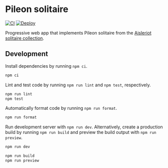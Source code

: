 # Pileon solitaire

[![CI](https://github.com/kangasta/pileon/actions/workflows/ci.yaml/badge.svg)](https://github.com/kangasta/pileon/actions/workflows/ci.yaml)
[![Deploy](https://github.com/kangasta/pileon/actions/workflows/deploy.yaml/badge.svg)](https://github.com/kangasta/pileon/actions/workflows/deploy.yaml)

Progressive web app that implements Pileon solitaire from the [Aisleriot solitaire collection](https://wiki.gnome.org/Apps/Aisleriot).

## Development

Install dependencies by running `npm ci`.

```sh
npm ci
```

Lint and test code by running `npm run lint` and `npm test`, respectively.

```sh
npm run lint
npm test
```

Automatically format code by running `npm run format`.

```sh
npm run format
```

Run development server with `npm run dev`. Alternatively, create a production build by running `npm run build` and preview the build output with `npm run preview`.

```sh
npm run dev

npm run build
npm run preview
```
